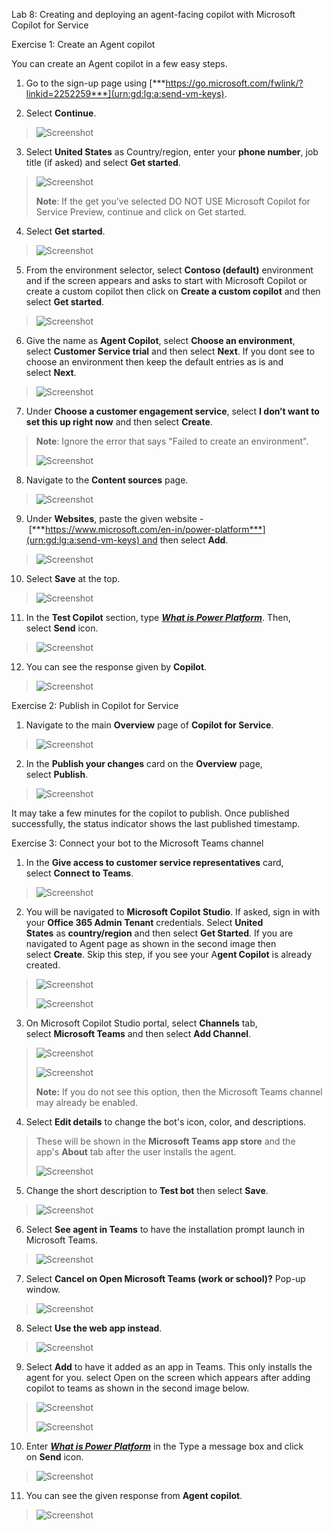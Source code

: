 Lab 8: Creating and deploying an agent-facing copilot with Microsoft
Copilot for Service

Exercise 1: Create an Agent copilot

You can create an Agent copilot in a few easy steps.

1.  Go to the sign-up page
    using [***https://go.microsoft.com/fwlink/?linkid=2252259***](urn:gd:lg:a:send-vm-keys).

2.  Select **Continue**.

> ![Screenshot](./media/image1.png)

3.  Select **United States** as Country/region, enter your **phone
    number**, job title (if asked) and select **Get started**.

> ![Screenshot](./media/image2.png)
>
> **Note**: If the get you’ve selected DO NOT USE Microsoft Copilot for
> Service Preview, continue and click on Get started.

4.  Select **Get started**.

> ![Screenshot](./media/image3.png)

5.  From the environment selector, select **Contoso
    (default)** environment and if the screen appears and asks to start
    with Microsoft Copilot or create a custom copilot then click
    on **Create a custom copilot** and then select **Get started**.

> ![Screenshot](./media/image4.png)

6.  Give the name as **Agent Copilot**, select **Choose an
    environment**, select **Customer Service trial** and then
    select **Next**. If you dont see to choose an environment then keep
    the default entries as is and select **Next**.

> ![Screenshot](./media/image5.png)

7.  Under **Choose a customer engagement service**, select **I don’t
    want to set this up right now** and then select **Create**.

> **Note**: Ignore the error that says "Failed to create an
> environment".
>
> ![Screenshot](./media/image6.png)

8.  Navigate to the **Content sources** page.

> ![Screenshot](./media/image7.png)

9.  Under **Websites**, paste the given website
    - [***https://www.microsoft.com/en-in/power-platform***](urn:gd:lg:a:send-vm-keys) and
    then select **Add**.

> ![Screenshot](./media/image8.png)

10. Select **Save** at the top.

> ![Screenshot](./media/image9.png)

11. In the **Test Copilot** section, type [***What is Power
    Platform***](urn:gd:lg:a:send-vm-keys). Then, select **Send** icon.

> ![Screenshot](./media/image10.png)

12. You can see the response given by **Copilot**.

> ![Screenshot](./media/image11.png)

Exercise 2: Publish in Copilot for Service

1.  Navigate to the main **Overview** page of **Copilot for Service**.

> ![Screenshot](./media/image12.png)

2.  In the **Publish your changes** card on the **Overview** page,
    select **Publish**.

> ![Screenshot](./media/image13.png)

It may take a few minutes for the copilot to publish. Once published
successfully, the status indicator shows the last published timestamp.

Exercise 3: Connect your bot to the Microsoft Teams channel

1.  In the **Give access to customer service representatives** card,
    select **Connect to Teams**.

> ![Screenshot](./media/image14.png)

2.  You will be navigated to **Microsoft Copilot Studio**. If asked,
    sign in with your **Office 365 Admin Tenant** credentials.
    Select **United States** as **country/region** and then select **Get
    Started**. If you are navigated to Agent page as shown in the second
    image then select **Create**. Skip this step, if you see your
    A**gent Copilot** is already created.

> ![Screenshot](./media/image15.png)
>
> ![Screenshot](./media/image16.png)

3.  On Microsoft Copilot Studio portal, select **Channels** tab,
    select **Microsoft Teams** and then select **Add Channel**.

> ![Screenshot](./media/image17.png)
>
> ![Screenshot](./media/image18.png)
>
> **Note:** If you do not see this option, then the Microsoft Teams
> channel may already be enabled.

4.  Select **Edit details** to change the bot's icon, color, and
    descriptions.

> These will be shown in the **Microsoft Teams app store** and the
> app's **About** tab after the user installs the agent.
>
> ![Screenshot](./media/image19.png)

5.  Change the short description to **Test bot** then select **Save**.

> ![Screenshot](./media/image20.png)

6.  Select **See agent in Teams** to have the installation prompt launch
    in Microsoft Teams.

> ![Screenshot](./media/image21.png)

7.  Select **Cancel on Open Microsoft Teams (work or school)?** Pop-up
    window.

> ![Screenshot](./media/image22.png)

8.  Select **Use the web app instead**.

> ![Screenshot](./media/image23.png)

9.  Select **Add** to have it added as an app in Teams. This only
    installs the agent for you. select Open on the screen which appears
    after adding copilot to teams as shown in the second image below.

> ![Screenshot](./media/image24.png)
>
> ![Screenshot](./media/image25.png)

10. Enter [***What is Power Platform***](urn:gd:lg:a:send-vm-keys) in
    the Type a message box and click on **Send** icon.

> ![Screenshot](./media/image26.png)

11. You can see the given response from **Agent copilot**.

> ![Screenshot](./media/image27.png)
